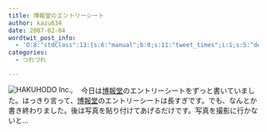 ```yaml
---
title: 博報堂のエントリーシート
author: kazu634
date: 2007-02-04
wordtwit_post_info:
  - 'O:8:"stdClass":13:{s:6:"manual";b:0;s:11:"tweet_times";i:1;s:5:"delay";i:0;s:7:"enabled";i:1;s:10:"separation";s:2:"60";s:7:"version";s:3:"3.7";s:14:"tweet_template";b:0;s:6:"status";i:2;s:6:"result";a:0:{}s:13:"tweet_counter";i:2;s:13:"tweet_log_ids";a:1:{i:0;i:2773;}s:9:"hash_tags";a:0:{}s:8:"accounts";a:1:{i:0;s:7:"kazu634";}}'
categories:
  - つれづれ

---
```

<div class="section">
<p>
<a href="http://www.hakuhodo.co.jp/" onclick="__gaTracker('send', 'event', 'outbound-article', 'http://www.hakuhodo.co.jp/', '');" target="_blank"><img align="left" alt="HAKUHODO Inc.," src="http://img.simpleapi.net/small/http://www.hakuhodo.co.jp/" border="0" /></a>
</p>
  
<p>
    　今日は<a href="http://www.hakuhodo.co.jp/" onclick="__gaTracker('send', 'event', 'outbound-article', 'http://www.hakuhodo.co.jp/', '博報堂');" target="_blank">博報堂</a>のエントリーシートをずっと書いていました。はっきり言って、<a href="http://www.hakuhodo.co.jp/" onclick="__gaTracker('send', 'event', 'outbound-article', 'http://www.hakuhodo.co.jp/', '博報堂');" target="_blank">博報堂</a>のエントリーシートは長すぎです。でも、なんとか書き終わりました。後は写真を貼り付けてあげるだけです。写真を撮影に行かないと…
</p>
</div>
